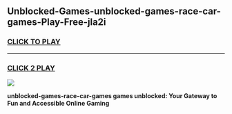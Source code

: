 
## Unblocked-Games-unblocked-games-race-car-games-Play-Free-jla2i
<h3>
<a href="https://premium76.site?title=unblocked-games-race-car-games&ref=18A1">CLICK TO PLAY</a></h3>
<hr>

<h3>
<a href="https://premium76.site?title=unblocked-games-race-car-games&ref=18A1">CLICK 2 PLAY</a>
  
</h3>

<a href="https://premium76.site?title=unblocked-games-race-car-games&ref=18A1"><img src="https://clearcache.store/games.png"></a>


**unblocked-games-race-car-games games unblocked: Your Gateway to Fun and Accessible Online Gaming**
